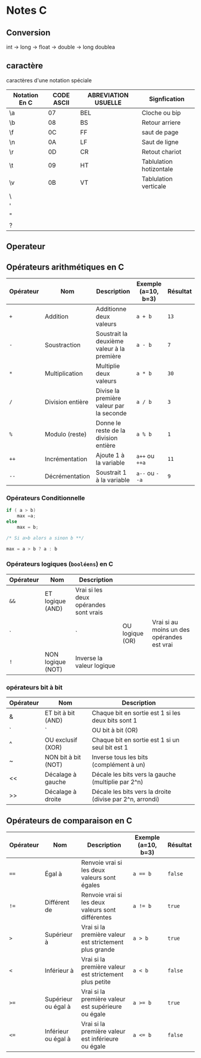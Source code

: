 # Notes C


## Conversion

int -> long -> float -> double -> long doublea


## caractère

caractères d'une notation spéciale

| Notation En C | CODE ASCII | ABREVIATION USUELLE | Signfication            |
| ------------- | ---------- | ------------------- | ----------------------- |
| \a            | 07         | BEL                 | Cloche ou bip           |
| \b            | 08         | BS                  | Retour arriere          |
| \f            | 0C         | FF                  | saut de page            |
| \n            | 0A         | LF                  | Saut de ligne           |
| \r            | 0D         | CR                  | Retout chariot          |
| \t            | 09         | HT                  | Tablulation hotizontale |
| \v            | 0B         | VT                  | Tablulation verticale   |
| \\            |            |                     |                         |
| \'            |            |                     |                         |
| \"            |            |                     |                         |
| \?            |            |                     |                         |

## Operateur 


## Opérateurs arithmétiques en C

| Opérateur | Nom              | Description                                | Exemple (a=10, b=3) | Résultat |
| --------- | ---------------- | ------------------------------------------ | ------------------- | -------- |
| `+`       | Addition         | Additionne deux valeurs                    | `a + b`             | `13`     |
| `-`       | Soustraction     | Soustrait la deuxième valeur à la première | `a - b`             | `7`      |
| `*`       | Multiplication   | Multiplie deux valeurs                     | `a * b`             | `30`     |
| `/`       | Division entière | Divise la première valeur par la seconde   | `a / b`             | `3`      |
| `%`       | Modulo (reste)   | Donne le reste de la division entière      | `a % b`             | `1`      |
| `++`      | Incrémentation   | Ajoute 1 à la variable                     | `a++` ou `++a`      | `11`     |
| `--`      | Décrémentation   | Soustrait 1 à la variable                  | `a--` ou `--a`      | `9`      |

### Opérateurs Conditionnelle

```C
if ( a > b)
	max =a;
else
	max = b;
```
```C
/* Si a>b alors a sinon b **/

max = a > b ? a : b 
```

### Opérateurs logiques (`booléens`) en C

| Opérateur | Nom               | Description                           |                 |                                            |
| --------- | ----------------- | ------------------------------------- | --------------- | ------------------------------------------ |
| `&&`      | ET logique (AND)  | Vrai si les deux opérandes sont vrais |                 |                                            |
| `         |                   | `                                     | OU logique (OR) | Vrai si au moins un des opérandes est vrai |
| `!`       | NON logique (NOT) | Inverse la valeur logique             |                 |                                            |

### opérateurs bit à bit

| Opérateur | Nom                 | Description                                              |     |
| --------- | ------------------- | -------------------------------------------------------- | --- |
| &         | ET bit à bit (AND)  | Chaque bit en sortie est 1 si les deux bits sont 1       |     |
| `         | `                   | OU bit à bit (OR)                                        |     |
| ^         | OU exclusif (XOR)   | Chaque bit en sortie est 1 si un seul bit est 1          |     |
| ~         | NON bit à bit (NOT) | Inverse tous les bits (complément à un)                  |     |
| <<        | Décalage à gauche   | Décale les bits vers la gauche (multiplie par 2^n)       |     |
| >>        | Décalage à droite   | Décale les bits vers la droite (divise par 2^n, arrondi) |     |


## Opérateurs de comparaison en C

| Opérateur | Nom                 | Description                                            | Exemple (a=10, b=3) | Résultat |
| --------- | ------------------- | ------------------------------------------------------ | ------------------- | -------- |
| `==`      | Égal à              | Renvoie vrai si les deux valeurs sont égales           | `a == b`            | `false`  |
| `!=`      | Différent de        | Renvoie vrai si les deux valeurs sont différentes      | `a != b`            | `true`   |
| `>`       | Supérieur à         | Vrai si la première valeur est strictement plus grande | `a > b`             | `true`   |
| `<`       | Inférieur à         | Vrai si la première valeur est strictement plus petite | `a < b`             | `false`  |
| `>=`      | Supérieur ou égal à | Vrai si la première valeur est supérieure ou égale     | `a >= b`            | `true`   |
| `<=`      | Inférieur ou égal à | Vrai si la première valeur est inférieure ou égale     | `a <= b`            | `false`  |

